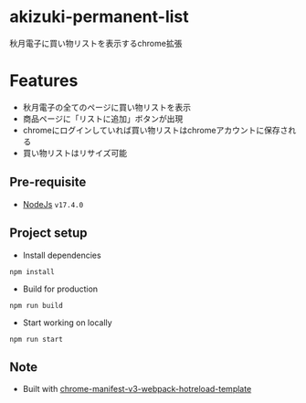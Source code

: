 # akizuki-permanent-list
秋月電子に買い物リストを表示するchrome拡張

# Features
- 秋月電子の全てのページに買い物リストを表示
- 商品ページに「リストに追加」ボタンが出現
- chromeにログインしていれば買い物リストはchromeアカウントに保存される
- 買い物リストはリサイズ可能

## Pre-requisite
- [NodeJs](https://nodejs.org/) `v17.4.0`

## Project setup
- Install dependencies
```
npm install
```
- Build for production
```
npm run build
```
- Start working on locally
```
npm run start
```

## Note
- Built with [chrome-manifest-v3-webpack-hotreload-template](https://github.com/sidehustlelab/chrome-manifest-v3-webpack-hotreload-template)
